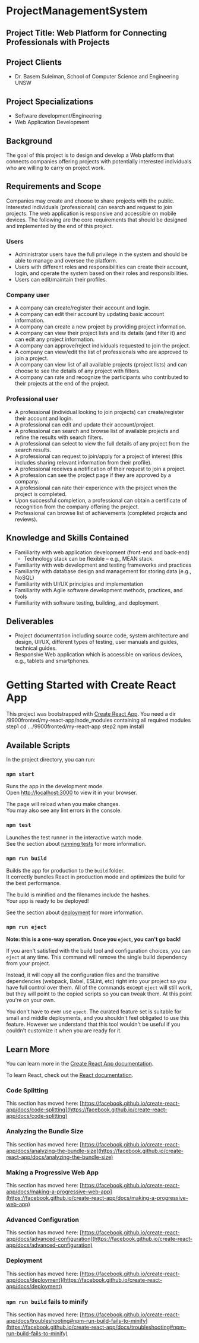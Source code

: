 # ProjectManagementSystem


## Project Title: Web Platform for Connecting Professionals with Projects

## Project Clients
- Dr. Basem Suleiman, School of Computer Science and Engineering UNSW

## Project Specializations
- Software development/Engineering
- Web Application Development

## Background
The goal of this project is to design and develop a Web platform that connects companies offering projects with potentially interested individuals who are willing to carry on project work.

## Requirements and Scope
Companies may create and choose to share projects with the public. Interested individuals (professionals) can search and request to join projects. The web application is responsive and accessible on mobile devices. The following are the core requirements that should be designed and implemented by the end of this project.

### Users
- Administrator users have the full privilege in the system and should be able to manage and oversee the platform.
- Users with different roles and responsibilities can create their account, login, and operate the system based on their roles and responsibilities.
- Users can edit/maintain their profiles.

### Company user
- A company can create/register their account and login.
- A company can edit their account by updating basic account information.
- A company can create a new project by providing project information.
- A company can view their project lists and its details (and filter it) and can edit any project information.
- A company can approve/reject individuals requested to join the project.
- A company can view/edit the list of professionals who are approved to join a project.
- A company can view list of all available projects (project lists) and can choose to see the details of any project with filters.
- A company can rate and recognize the participants who contributed to their projects at the end of the project.

### Professional user
- A professional (individual looking to join projects) can create/register their account and login.
- A professional can edit and update their account/project.
- A professional can search and browse list of available projects and refine the results with search filters.
- A professional can select to view the full details of any project from the search results.
- A professional can request to join/apply for a project of interest (this includes sharing relevant information from their profile).
- A professional receives a notification of their request to join a project.
- A profession can see the project page if they are approved by a company.
- A professional can rate their experience with the project when the project is completed.
- Upon successful completion, a professional can obtain a certificate of recognition from the company offering the project.
- Professional can browse list of achievements (completed projects and reviews).

## Knowledge and Skills Contained
- Familiarity with web application development (front-end and back-end)
  - Technology stack can be flexible – e.g., MEAN stack.
- Familiarity with web development and testing frameworks and practices
- Familiarity with database design and management for storing data (e.g., NoSQL)
- Familiarity with UI/UX principles and implementation
- Familiarity with Agile software development methods, practices, and tools
- Familiarity with software testing, building, and deployment.

## Deliverables
- Project documentation including source code, system architecture and design, UI/UX, different types of testing, user manuals and guides, technical guides.
- Responsive Web application which is accessible on various devices, e.g., tablets and smartphones.


# Getting Started with Create React App

This project was bootstrapped with [Create React App](https://github.com/facebook/create-react-app).
You need a dir /9900fronted/my-react-app/node_modules containing all required modules
step1 cd .../9900fronted/my-react-app
step2 npm install

## Available Scripts

In the project directory, you can run:

### `npm start`

Runs the app in the development mode.\
Open [http://localhost:3000](http://localhost:3000) to view it in your browser.

The page will reload when you make changes.\
You may also see any lint errors in the console.

### `npm test`

Launches the test runner in the interactive watch mode.\
See the section about [running tests](https://facebook.github.io/create-react-app/docs/running-tests) for more information.

### `npm run build`

Builds the app for production to the `build` folder.\
It correctly bundles React in production mode and optimizes the build for the best performance.

The build is minified and the filenames include the hashes.\
Your app is ready to be deployed!

See the section about [deployment](https://facebook.github.io/create-react-app/docs/deployment) for more information.

### `npm run eject`

**Note: this is a one-way operation. Once you `eject`, you can't go back!**

If you aren't satisfied with the build tool and configuration choices, you can `eject` at any time. This command will remove the single build dependency from your project.

Instead, it will copy all the configuration files and the transitive dependencies (webpack, Babel, ESLint, etc) right into your project so you have full control over them. All of the commands except `eject` will still work, but they will point to the copied scripts so you can tweak them. At this point you're on your own.

You don't have to ever use `eject`. The curated feature set is suitable for small and middle deployments, and you shouldn't feel obligated to use this feature. However we understand that this tool wouldn't be useful if you couldn't customize it when you are ready for it.

## Learn More

You can learn more in the [Create React App documentation](https://facebook.github.io/create-react-app/docs/getting-started).

To learn React, check out the [React documentation](https://reactjs.org/).

### Code Splitting

This section has moved here: [https://facebook.github.io/create-react-app/docs/code-splitting](https://facebook.github.io/create-react-app/docs/code-splitting)

### Analyzing the Bundle Size

This section has moved here: [https://facebook.github.io/create-react-app/docs/analyzing-the-bundle-size](https://facebook.github.io/create-react-app/docs/analyzing-the-bundle-size)

### Making a Progressive Web App

This section has moved here: [https://facebook.github.io/create-react-app/docs/making-a-progressive-web-app](https://facebook.github.io/create-react-app/docs/making-a-progressive-web-app)

### Advanced Configuration

This section has moved here: [https://facebook.github.io/create-react-app/docs/advanced-configuration](https://facebook.github.io/create-react-app/docs/advanced-configuration)

### Deployment

This section has moved here: [https://facebook.github.io/create-react-app/docs/deployment](https://facebook.github.io/create-react-app/docs/deployment)

### `npm run build` fails to minify

This section has moved here: [https://facebook.github.io/create-react-app/docs/troubleshooting#npm-run-build-fails-to-minify](https://facebook.github.io/create-react-app/docs/troubleshooting#npm-run-build-fails-to-minify)



